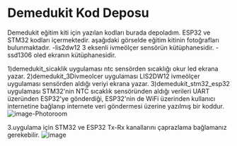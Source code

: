 # Demedukit Kod Deposu
Demedukit eğitim kiti için yazılan kodları burada depoladım. ESP32 ve STM32 kodları içermektedir. aşağıdaki görselde eğitim kitinin fotoğrafları bulunmaktadır. 
-lis2dw12 3 eksenli ivmeölçer sensörün kütüphanesidir.
-ssd1306 oled ekranın kütüphanesidir.

1)demedukit_sicaklik uygulaması ntc sensörden sıcaklığı okur led ekrana yazar.
2)demedukit_3Divmeolcer uygulaması LIS2DW12 ivmeölçer uygulaması sensörden aldığı veriyi ekrana yazar.
3)demedukit_stm32_esp32 uygulaması STM32'nin NTC sıcaklık sensöründen aldığı verileri UART üzeründen ESP32'ye gönderdiği, ESP32'nin de WiFi üzerinden kullanıcı internetine bağlanıp internete veri göndermesi üzerine yazılmış bir koddur.
![image-Photoroom](https://github.com/spacemonochrome/demedukit_kod_arsiv/assets/52783312/caf58be4-9b95-47e0-9cd9-09ac88776e47)


3.uygulama için STM32 ve ESP32 Tx-Rx kanallarını çaprazlama bağlamanız gerekebilir.
![image](https://github.com/spacemonochrome/demedukit_kod_arsiv/assets/52783312/d3e72504-1500-4e47-a891-a58e520e4b77)
